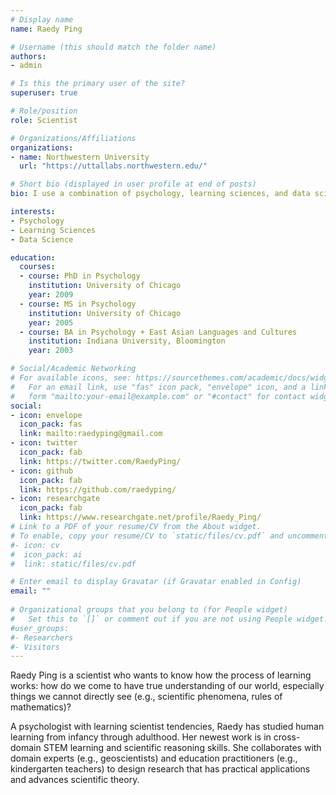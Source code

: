 ```yaml
---
# Display name
name: Raedy Ping

# Username (this should match the folder name)
authors:
- admin

# Is this the primary user of the site?
superuser: true

# Role/position
role: Scientist

# Organizations/Affiliations
organizations:
- name: Northwestern University
  url: "https://uttallabs.northwestern.edu/"

# Short bio (displayed in user profile at end of posts)
bio: I use a combination of psychology, learning sciences, and data science to uncover truths about the process of conceptual learning.

interests:
- Psychology
- Learning Sciences
- Data Science

education:
  courses:
  - course: PhD in Psychology
    institution: University of Chicago
    year: 2009
  - course: MS in Psychology
    institution: University of Chicago
    year: 2005
  - course: BA in Psychology + East Asian Languages and Cultures
    institution: Indiana University, Bloomington
    year: 2003

# Social/Academic Networking
# For available icons, see: https://sourcethemes.com/academic/docs/widgets/#icons
#   For an email link, use "fas" icon pack, "envelope" icon, and a link in the
#   form "mailto:your-email@example.com" or "#contact" for contact widget.
social:
- icon: envelope
  icon_pack: fas
  link: mailto:raedyping@gmail.com
- icon: twitter
  icon_pack: fab
  link: https://twitter.com/RaedyPing/
- icon: github
  icon_pack: fab
  link: https://github.com/raedyping/
- icon: researchgate
  icon_pack: fab
  link: https://www.researchgate.net/profile/Raedy_Ping/
# Link to a PDF of your resume/CV from the About widget.
# To enable, copy your resume/CV to `static/files/cv.pdf` and uncomment the lines below.  
#- icon: cv
#  icon_pack: ai
#  link: static/files/cv.pdf

# Enter email to display Gravatar (if Gravatar enabled in Config)
email: ""
  
# Organizational groups that you belong to (for People widget)
#   Set this to `[]` or comment out if you are not using People widget.  
#user_groups:
#- Researchers
#- Visitors
---
```


Raedy Ping is a scientist who wants to know how the process of learning works: how do we come to have true understanding of our world, especially things we cannot directly see (e.g., scientific phenomena, rules of mathematics)? 

A psychologist with learning scientist tendencies, Raedy has studied human learning from infancy through adulthood. Her newest work is in cross-domain STEM learning and scientific reasoning skills. She collaborates with domain experts (e.g., geoscientists) and education practitioners (e.g., kindergarten teachers) to design research that has practical applications and advances scientific theory. 
